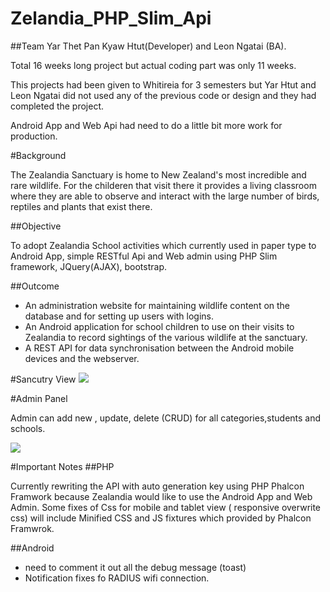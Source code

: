 # Zelandia_PHP_Slim_Api

##Team
Yar Thet Pan Kyaw Htut(Developer) and Leon Ngatai (BA).

Total 16 weeks long project but actual coding part was only 11 weeks.

This projects had been given to Whitireia for 3 semesters but Yar Htut and Leon Ngatai did not used any of the previous code or design and they had completed the project.

Android App and Web Api had need to do a little bit more work for production.

#Background


The Zealandia Sanctuary is home to New Zealand's most incredible and rare wildlife. For the childeren that visit there it provides a living classroom where they are able to observe and interact with the large number of birds, reptiles and plants that exist there.

##Objective

To adopt Zealandia School activities which currently used in paper type to Android App, simple RESTful Api and Web admin using PHP Slim framework, JQuery(AJAX), bootstrap.

##Outcome
-  An administration website for maintaining wildlife content on the database and for setting up users with logins.​
-  An Android application for school children to use on their visits to Zealandia to record sightings of the various wildlife at the sanctuary.​
-   A REST API for data synchronisation between the Android mobile devices and the webserver.




#Sancutry View 
<img src="http://imgur.com/IIZ8XSn.png">

#Admin Panel

Admin can add new , update, delete (CRUD) for all categories,students and schools.

<img src="http://i.imgur.com/yGBPSAx.png">


#Important Notes
##PHP

Currently rewriting the API with auto generation key using PHP Phalcon Framwork because Zealandia would like to use the Android App and Web Admin.
Some fixes of Css for mobile and tablet view ( responsive overwrite css)
will include Minified CSS and JS fixtures which provided by Phalcon Framwrok.


##Android

-   need to comment it out all the debug message (toast)
-   Notification fixes fo RADIUS wifi connection.
